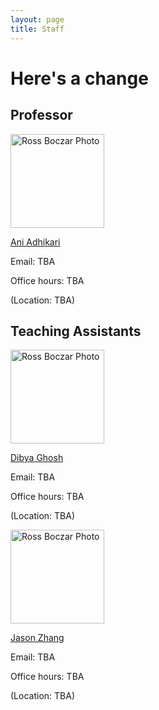 ```yaml
---
layout: page
title: Staff
---
```


# Here's a change 


## Professor

<div class="staffer">
  <img height="150" src="http://www.porticodesign.com/wp-content/uploads/2014/03/blank-person-07d1653f840307220b203ecb834f5904-400x400.png" alt="Ross Boczar Photo">
  <p><a href="http://www.rossboczar.com" target="_blank">Ani Adhikari</a></p>
  <p>Email: TBA</p>
  <p>Office hours: TBA</p>
  <p>(Location: TBA)</p>
</div>


<div class="staffrow">

<h2> Teaching Assistants </h2>

<div class="staffer">
  <img height="150" src="http://www.porticodesign.com/wp-content/uploads/2014/03/blank-person-07d1653f840307220b203ecb834f5904-400x400.png" alt="Ross Boczar Photo">
  <p><a href="http://www.rossboczar.com" target="_blank">Dibya Ghosh</a></p>
  <p>Email: TBA</p>
  <p>Office hours: TBA</p>
  <p>(Location: TBA)</p>
</div>
<div class="staffer">
  <img height="150" src="http://www.porticodesign.com/wp-content/uploads/2014/03/blank-person-07d1653f840307220b203ecb834f5904-400x400.png" alt="Ross Boczar Photo">
  <p><a href="http://www.rossboczar.com" target="_blank">Jason Zhang</a></p>
  <p>Email: TBA</p>
  <p>Office hours: TBA</p>
  <p>(Location: TBA)</p>
</div>
</div>